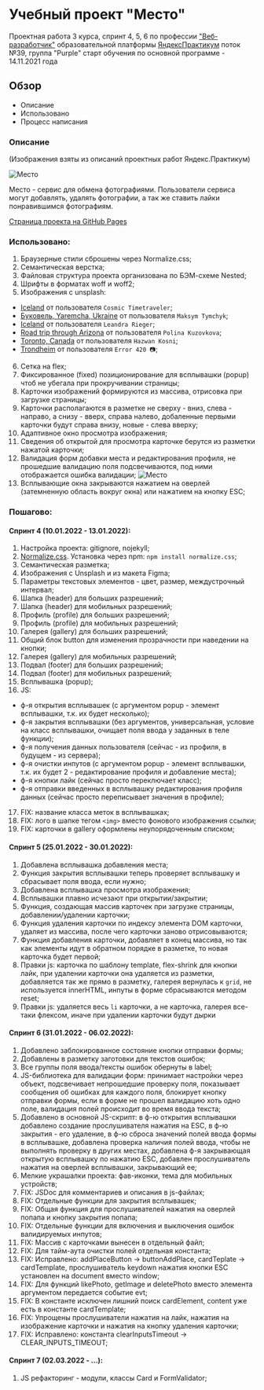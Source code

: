 # Учебный проект "Место"

Проектная работа 3 курса, спринт 4, 5, 6 по профессии ["Веб-разработчик"](https://practicum.yandex.ru/profile/web/)
образовательной платформы [ЯндексПрактикум](https://practicum.yandex.ru)
поток №39, группа "Purple"
старт обучения по основной программе - 14.11.2021 года

## Обзор

- Описание
- Использовано
- Процесс написания

### Описание

(Изображения взяты из описаний проектных работ Яндекс.Практикум)

<img src="https://pictures.s3.yandex.net/resources/__2020-02-25__12.19.27_1586081326.png" alt="Место"/>

Место - сервис для обмена фотографиями. Пользователи сервиса могут добавлять, удалять фотографии, а так же ставить лайки
понравившимся фотографиям.

[Страница проекта на GitHub Pages](https://astreyajulia.github.io/mesto/)

### Использовано:

1. Браузерные стили сброшены через Normalize.css;
2. Семантическая верстка;
3. Файловая структура проекта организована по БЭМ-схеме Nested;
4. Шрифты в форматах woff и woff2;
5. Изображения с unsplash:

- [Iceland](https://unsplash.com/photos/NljlxpD5nDo) от пользователя `Cosmic Timetraveler`;
- [Буковель, Yaremcha, Ukraine](https://unsplash.com/photos/vwkGYtsTrOw) от пользователя `Maksym Tymchyk`;
- [Iceland](https://unsplash.com/photos/3ZM3ynmfJKY) от пользователя `Leandra Rieger`;
- [Road trip through Arizona](https://unsplash.com/photos/DcLgNe7rswI) от пользователя `Polina Kuzovkova`;
- [Toronto, Canada](https://unsplash.com/photos/EtegrieNVDM) от пользователя `Hazwan Kosni`;
- [Trondheim](https://unsplash.com/photos/B8CQ-YXE1l4) от пользователя `Error 420 📷`;

6. Сетка на flex;
7. Фиксированное (fixed) позиционирование для всплывашки (popup) чтоб не убегала при прокручивании страницы;
8. Карточки изображений формируются из массива, отрисовка при загрузке страницы;
9. Карточки располагаются в разметке не сверху - вниз, слева - направо, а снизу - вверх, справа налево, добаленные
   первыми карточки будут справа внизу, новые - слева вверху;
10. Адаптивное окно просмотра изображения;
11. Сведения об открытой для просмотра карточке берутся из разметки нажатой карточки;
12. Валидация форм добавки места и редактирования профиля, не прошедшие валидацию поля подсвечиваются, под ними
    отображается ошибка валидации;
    <img src="https://pictures.s3.yandex.net/resources/__2020-05-02__4.59.00__1588498238.png" alt="Место"/>
13. Всплывающие окна закрываются нажатием на оверлей (затемненную область вокруг окна) или нажатием на кнопку ESC;

### Пошагово:

#### Спринт 4 (10.01.2022 - 13.01.2022):

1. Настройка проекта: gitignore, nojekyll;
2. [Normalize.css](https://necolas.github.io/normalize.css/). Установка через npm: `npm install normalize.css`;
3. Семантическая разметка;
4. Изображения с Unsplash и из макета Figma;
5. Параметры текстовых элементов - цвет, размер, междустрочный интервал;
6. Шапка (header) для больших разрешений;
7. Шапка (header) для мобильных разрешений;
8. Профиль (profile) для больших разрешений;
9. Профиль (profile) для мобильных разрешений;
10. Галерея (gallery) для больших разрешений;
11. Общий блок button для изменения прозрачности при наведении на кнопки;
12. Галерея (gallery) для мобильных разрешений;
13. Подвал (footer) для больших разрешений;
14. Подвал (footer) для мобильных разрешений;
15. Всплывашка (popup);
16. JS:

- ф-я открытия всплывашек (с аргументом popup - элемент всплывашки, т.к. их будет несколько);
- ф-я закрытия всплывашки (без аргументов, универсальная, условие на класс всплывашки, очищает поля ввода у заданных в
  теле функции);
- ф-я получения данных пользователя (сейчас - из профиля, в будущем - из сервера);
- ф-я очистки инпутов (с аргументом popup - элемент всплывашки, т.к. их будет 2 - редактирование профиля и добавление
  места);
- ф-я кнопки лайк (сейчас просто переключает класс);
- ф-я отправки введенных в всплывашку редактирования профиля данных (сейчас просто переписывает значения в профиле);

17. FIX: название класса меток в всплывашках;
18. FIX: лого в шапке тегом `<img>` вместо фонового изображения ссылки;
19. FIX: карточки в gallery оформлены неупорядоченным списком;

#### Спринт 5 (25.01.2022 - 30.01.2022):

1. Добавлена всплывашка добавления места;
2. Функция закрытия всплывашки теперь проверяет всплывашку и сбрасывает поля ввода, если нужно;
3. Добавлена всплывашка просмотра изображения;
4. Всплывашки плавно исчезают при открытии/закрытии;
5. Функция, создающая массив карточек при загрузке страницы, добавлении/удалении карточки;
6. Функция удаления карточки по индексу элемента DOM карточки, удаляет из массива, после чего карточки заново
   отрисовываются;
7. Функция добавления карточки, добавляет в конец массива, но так как элементы идут в обратном порядке в разметке, то
   новая карточка будет первой;
8. Правки js: карточка по шаблону template, flex-shrink для кнопки лайк, при удалении карточки она удаляется из
   разметки, добавляется так же прямо в разметку, галерея вернулась к `grid`, не используется innerHTML, инпуты в форме
   сбрасываются методом reset;
9. Правки js: удаляется весь `li` карточки, а не карточка, галерея все-таки флексом, иначе при удалении карточки будут
   дырки

#### Спринт 6 (31.01.2022 - 06.02.2022):

1. Добавлено заблокированное состояние кнопки отправки формы;
2. Добавлены в разметку заготовки для текстов ошибок;
3. Все группы поля ввода/тексты ошибок обернуты в label;
4. JS-библиотека для валидации форм: принимает настройки через объект, подсвечивает непрошедшие проверку поля,
   показывает сообщения об ошибках для каждого поля, блокирует кнопку отправки формы, если в форме не прошел валидацию
   хоть одно поле, валидация полей происходит во время ввода текста;
5. Добавлено в основной JS-скрипт: в ф-ю открытия всплывашки добавлено создание прослушивателя нажатия на ESC, в ф-ю
   закрытия - его удаление, в ф-ю сброса значений полей ввода формы в всплывашке, добавлена проверка наличия полей
   ввода, чтобы не выполнять проверку в других местах, добавлена ф-я закрывающая открытую всплывашку по нажатию ESC,
   добавлен прослушиватель нажатия на оверлей всплывашки, закрывающий ее;
6. Мелкие украшалки проекта: фав-иконки, тема для мобильных устройств;
7. FIX: JSDoc для комментариев и описания в js-файлах;
8. FIX: Отдельные функции для закрытия всплывашек;
9. FIX: Общая функция для прослушивателей нажатия на оверлей попапа и кнопку закрытия попапа;
10. FIX: Отдельные функции для включения и выключения ошибок валидируемых инпутов;
11. FIX: Массив с карточками вынесен в отдельный файл;
12. FIX: Для тайм-аута очистки полей отдельная константа;
13. FIX: Исправлено: addPlaceButton -> buttonAddPlace, cardTeplate -> cardTemplate, прослушиватель keydown нажатия кнопки ESC
    установлен на document вместо window;
14. FIX: Для функций likePhoto, getImage и deletePhoto вместо элемента аргументом передается событие evt;
15. FIX: В константе исключен лишний поиск cardElement, content уже есть в константе cardTemplate;
16. FIX: Упрощены прослушиватели нажатия на лайк, нажатия на изображение карточки и нажатия на кнопку удаления карточки;
17. FIX: Исправлено: константа clearInputsTimeout -> CLEAR_INPUTS_TIMEOUT;

#### Спринт 7 (02.03.2022 - ...):

1. JS рефакторинг - модули, классы Card и FormValidator;

